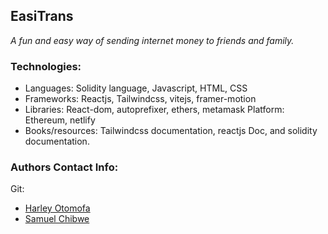 ## EasiTrans 
*A fun and easy way of sending internet money to friends and family.* 


### Technologies:
*   Languages: Solidity language, Javascript, HTML, CSS
*   Frameworks: Reactjs, Tailwindcss, vitejs, framer-motion
*   Libraries: React-dom, autoprefixer, ethers, metamask
Platform: Ethereum, netlify
*   Books/resources: Tailwindcss documentation, reactjs Doc, and solidity documentation.



### Authors Contact Info:
Git: 
*   [Harley Otomofa](https://github.com/HarleyOtos)
*   [Samuel Chibwe](https://github.com/chibwesamuel)
